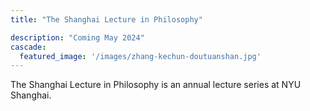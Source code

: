 ```yaml
---
title: "The Shanghai Lecture in Philosophy"

description: "Coming May 2024"
cascade:
  featured_image: '/images/zhang-kechun-doutuanshan.jpg'
---
```

The Shanghai Lecture in Philosophy is an annual lecture series at NYU Shanghai.